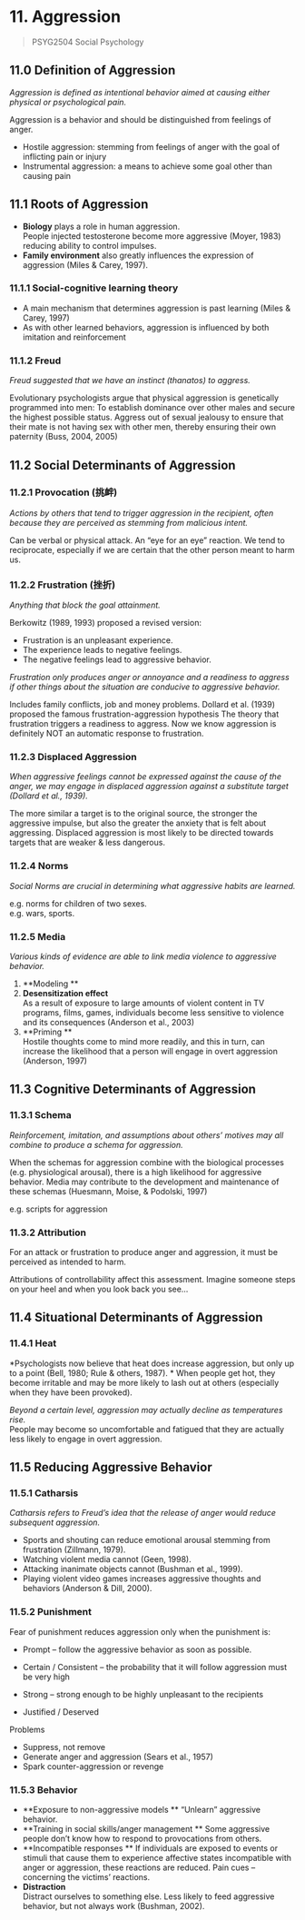 # 11. Aggression

> PSYG2504 Social Psychology

## 11.0 Definition of Aggression

*Aggression is defined as intentional behavior aimed at causing either physical or psychological pain.*

Aggression is a behavior and should be distinguished from feelings of anger.

- Hostile aggression: stemming from feelings of anger with the goal of inflicting pain or injury
- Instrumental aggression: a means to achieve some goal other than causing pain

## 11.1 Roots of Aggression

- **Biology** plays a role in human aggression.  
  People injected testosterone become more aggressive (Moyer, 1983)
  reducing ability to control impulses.
- **Family environment** also greatly influences the  expression of aggression (Miles & Carey, 1997).

### 11.1.1 Social-cognitive learning  theory

- A main mechanism that determines aggression is past learning (Miles & Carey, 1997)
- As with other learned behaviors, aggression is influenced by both imitation and reinforcement

### 11.1.2 Freud

*Freud suggested that we have an instinct (thanatos) to aggress.*

Evolutionary psychologists argue that physical aggression is genetically programmed into men:
To establish dominance over other males and secure the highest possible status.
Aggress out of sexual jealousy to ensure that their mate is not having sex with other men, thereby ensuring their own paternity (Buss, 2004, 2005)

## 11.2 Social Determinants of Aggression

### 11.2.1 Provocation (挑衅)

*Actions by others that tend to trigger aggression in the recipient, often because they are perceived as stemming from malicious intent.*

Can be verbal or physical attack.
An “eye for an eye” reaction.
We tend to reciprocate, especially if we are certain that the other person meant to harm us.

### 11.2.2 Frustration (挫折)

*Anything that block the goal attainment.*

Berkowitz (1989, 1993) proposed a revised version:

- Frustration is an unpleasant experience.
- The experience leads to negative feelings.
- The negative feelings lead to aggressive behavior.

*Frustration only produces anger or annoyance and a readiness to aggress if other things about the situation are conducive to aggressive behavior.*

Includes family conflicts, job and money problems.
Dollard et al. (1939) proposed the famous frustration-aggression hypothesis
The theory that frustration triggers a readiness to aggress.
Now we know aggression is definitely NOT an automatic response to frustration.

### 11.2.3 Displaced Aggression

*When aggressive feelings cannot be expressed against the cause of the anger, we may engage in displaced aggression against a substitute target (Dollard et al., 1939).*

The more similar a target is to the original source, the stronger the aggressive impulse, but also the greater the anxiety that is felt about aggressing.
Displaced aggression is most likely to be directed towards targets that are weaker & less dangerous.

### 11.2.4 Norms

*Social Norms are crucial in determining what aggressive habits are learned.*

e.g. norms for children of two sexes.  
e.g. wars, sports.

### 11.2.5 Media

*Various kinds of evidence are able to link media violence to aggressive behavior.*

1. **Modeling ** 
2. **Desensitization effect**  
   As a result of exposure to large amounts of violent content in TV programs, films, games, individuals become less sensitive to violence and its consequences (Anderson et al., 2003)
3. **Priming **  
   Hostile thoughts come to mind more readily, and this in turn, can increase the likelihood that a person will engage in overt aggression (Anderson, 1997)

## 11.3 Cognitive Determinants of Aggression

### 11.3.1 Schema

*Reinforcement, imitation, and assumptions about others’ motives may all combine to produce a schema for aggression.*

When the schemas for aggression combine with the biological processes (e.g. physiological arousal), there is a high likelihood for aggressive behavior.
Media may contribute to the development and maintenance of these schemas (Huesmann, Moise, & Podolski, 1997)

e.g. scripts for aggression

### 11.3.2 Attribution

For an attack or frustration to produce anger and aggression, it must be perceived as intended to harm.

Attributions of controllability affect this assessment.
Imagine someone steps on your heel and when you look back you see…

## 11.4 Situational Determinants of Aggression

### 11.4.1 Heat

*Psychologists now believe that heat does increase aggression, but only up to a point (Bell, 1980; Rule & others, 1987).  *
When people get hot, they become irritable and may be more likely to lash out at others (especially when they have been provoked).

*Beyond a certain level, aggression may actually decline as temperatures rise.*  
People may become so uncomfortable and fatigued that they are actually less likely to engage in overt aggression.

## 11.5 Reducing Aggressive Behavior

### 11.5.1 Catharsis

*Catharsis refers to Freud’s idea that the release of anger would reduce subsequent aggression.*

- Sports and shouting can reduce emotional arousal stemming from frustration (Zillmann, 1979).
- Watching violent media cannot (Geen, 1998).
- Attacking inanimate objects cannot (Bushman et al., 1999).
- Playing violent video games increases aggressive thoughts and behaviors (Anderson & Dill, 2000).

### 11.5.2 Punishment

Fear of punishment reduces aggression only when the punishment is:

- Prompt – follow the aggressive behavior as soon as possible.

- Certain / Consistent – the probability that it will follow aggression must be very high

- Strong – strong enough to be highly unpleasant to the recipients

- Justified / Deserved

Problems

- Suppress, not remove
- Generate anger and aggression (Sears et al., 1957)
- Spark counter-aggression or revenge

### 11.5.3 Behavior

- **Exposure to non-aggressive models ** 
  “Unlearn” aggressive behavior.
- **Training in social skills/anger management ** 
  Some aggressive people don’t know how to respond to provocations from others.
- **Incompatible responses ** 
  If individuals are exposed to events or stimuli that cause them to experience affective states incompatible with anger or aggression, these reactions are reduced.
  Pain cues – concerning the victims’ reactions.
- **Distraction**  
  Distract ourselves to something else.
  Less likely to feed aggressive behavior, but not always work (Bushman, 2002).